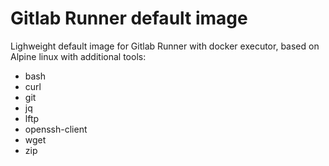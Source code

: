 # Gitlab Runner default image

Lighweight default image for Gitlab Runner with docker executor, based on Alpine linux with additional tools:

- bash
- curl
- git
- jq
- lftp
- openssh-client
- wget
- zip